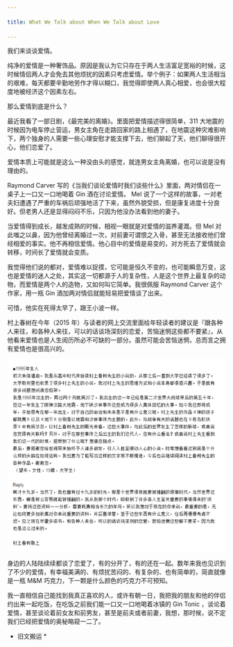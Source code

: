```yaml
---

title: What We Talk about When We Talk about Love

---
```


我们来谈谈爱情。

纯净的爱情是一种奢饰品。原因是我认为它只存在于两人生活富足宽裕的时候，这时候情侣两人才会免去其他烦扰的因素只考虑爱情。举个例子：如果两人生活相当的艰难，每天都要辛勤地劳作才得以糊口，我觉得即使两人真心相爱，也会很大程度地被经济这个因素左右。

那么爱情到底是什么？

最近我看了一部日剧，《最完美的离婚》。里面把爱情描述得很简单，311 大地震的时候因为电车停止营运，男女主角在走路回家的路上相遇了，在地震这种灾难影响下，两个独身的人需要一些心理安慰才能支撑下去，他们聊起了天，他们聊得很开心，他们恋爱了。

爱情本质上可能就是这么一种没由头的感觉，就连男女主角离婚，也可以说是没有理由的。

Raymond Carver 写的《当我们谈论爱情时我们谈些什么》里面，两对情侣在一桌子上一口又一口地喝着 Gin 酒在讨论爱情。 Mel 说了一个这样的故事，一对老夫妇遭遇了严重的车祸后顽强地活了下来，虽然外貌受损，但是康复进度十分良好。但老男人还是显得闷闷不乐，只因为他没办法看到他的妻子。

当爱情得到成长，越发成熟的时候，相视一眼就是对爱情的滋养灌溉。但 Mel 对此嗤之以鼻，因为他曾经离婚过一次，对前妻可谓恨之入骨，甚至无法接收他们曾经相爱的事实。他不再相信爱情。他心目中的爱情是易变的，对方死去了爱情就会转移，时间长了爱情就会变质。

我觉得他们说的都对，爱情难以捉摸，它可能是恒久不变的，也可能瞬息万变，这也是爱情的迷人之处，其实这一切都源于人的复杂性，人是这个世界上最复杂的动物，而爱情是两个人的造物，又如何叫它简单。我很佩服 Raymond Carver 这个作家，用一瓶 Gin 酒加两对情侣就能轻易把爱情谈了出来。

可惜，他实在死得太早了，跟王小波一样。

村上春树在今年（2015 年）与读者的网上交流里面给年轻读者的建议是『跟各种人来往，和各种人来往，可以的话谈场深刻的恋爱，苦恼迷惘这些都不要紧』，从他看来爱情也是人生阅历所必不可缺的一部分。虽然可能会苦恼迷惘，总而言之拥有爱情也是很高兴的。

![村上](/assets/img/2018-03-28-Haruki.png "Haruki.png")

身边的人陆陆续续都谈了恋爱了，有的分开了，有的还在一起。数年来我也见识到了不少的爱情，有幸福美满的、有烦扰苦闷的、有复杂的、也有简单的，简直就像是一瓶 M&M 巧克力，下一颗是什么颜色的巧克力不可预知。

我一直相信自己能找到我真正喜欢的人，或许有朝一日，我把我的朋友和他的伴侣约出来一起吃饭，在吃饭之前我们能一口又一口地喝着冰镇的 Gin Tonic ，谈论着爱情，甚至谈论着前女友和前男友，甚至是前夫或者前妻，我想，那时候，说不定我们已经把爱情的奥秘略窥一二了。

* 旧文搬运 *